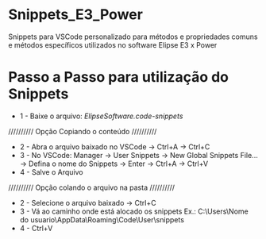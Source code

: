 # Snippets_E3_Power
Snippets para VSCode personalizado para métodos e propriedades comuns e métodos específicos utilizados no software Elipse E3 x Power

# Passo a Passo para utilização do Snippets
* 1 - Baixe o arquivo: *ElipseSoftware.code-snippets*

////////// Opção Copiando o conteúdo //////////

* 2 - Abra o arquivo baixado no VSCode -> Ctrl+A -> Ctrl+C
* 3 - No VSCode: Manager -> User Snippets -> New Global Snippets File... -> Defina o nome do Snippets -> Enter -> Ctrl+A -> Ctrl+V
* 4 - Salve o Arquivo

////////// Opção colando o arquivo na pasta //////////

* 2 - Selecione o arquivo baixado -> Ctrl+C
* 3 - Vá ao caminho onde está alocado os snippets Ex.: C:\Users\Nome do usuario\AppData\Roaming\Code\User\snippets
* 4 - Ctrl+V
